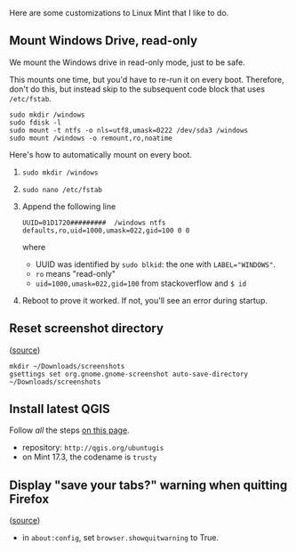 Here are some customizations to Linux Mint that I like to do.

Mount Windows Drive, read-only
------------------------------

We mount the Windows drive in read-only mode, just to be safe.

This mounts one time, but you'd have to re-run it on every boot. Therefore,
don't do this, but instead skip to the subsequent code block that uses
`/etc/fstab`.

    sudo mkdir /windows
    sudo fdisk -l
    sudo mount -t ntfs -o nls=utf8,umask=0222 /dev/sda3 /windows
    sudo mount /windows -o remount,ro,noatime

Here's how to automatically mount on every boot.

1. `sudo mkdir /windows`
2. `sudo nano /etc/fstab`
3. Append the following line
    ```
    UUID=01D1720#########  /windows ntfs defaults,ro,uid=1000,umask=022,gid=100 0 0
    ```

    where

    * UUID was identified by `sudo blkid`: the one with `LABEL="WINDOWS"`.
    * `ro` means "read-only"
    * `uid=1000,umask=022,gid=100` from stackoverflow and `$ id`

4. Reboot to prove it worked. If not, you'll see an error during startup.


Reset screenshot directory
--------------------------

([source](https://forums.linuxmint.com/viewtopic.php?t=182801#p947856))

    mkdir ~/Downloads/screenshots
    gsettings set org.gnome.gnome-screenshot auto-save-directory ~/Downloads/screenshots


Install latest QGIS
-------------------

Follow _all_ the steps [on this page](http://www.qgis.org/en/site/forusers/alldownloads.html#debian-ubuntu).

* repository: `http://qgis.org/ubuntugis`
* on Mint 17.3, the codename is `trusty`


Display "save your tabs?" warning when quitting Firefox
-------------------------------------------------------

([source](http://ccm.net/faq/13072-display-the-save-and-quit-message-when-closing-firefox))

* in `about:config`, set `browser.showquitwarning` to True.
